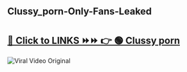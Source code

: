 
 ## Clussy_porn-Only-Fans-Leaked

# <h2><a href="https://clipsfans.com/Clussy_porn&ref=git">🔗 Click to LINKS ⏩⏩ 👉 🟢 Clussy porn </a></h2>

<a href="https://clipsfans.com/Clussy_porn&ref=git" rel="nofollow" data-target="animated-image.originalLink"><img src="https://i.ibb.co.com/xMMVF88/686577567.gif" alt="Viral Video Original" style="max-width: 100%; display: inline-block;" data-target="animated-image.originalImage"></a>
